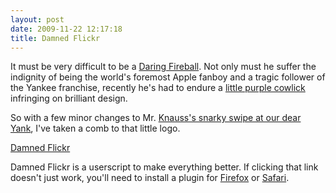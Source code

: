 ```yaml
---
layout: post
date: 2009-11-22 12:17:18
title: Damned Flickr
---
```


It must be very difficult to be a [Daring Fireball][]. Not only must he
suffer the indignity of being the world's foremost Apple fanboy and a
tragic follower of the Yankee franchise, recently he's had to endure a
[little purple cowlick][] infringing on brilliant design.

So with a few minor changes to Mr. [Knauss's snarky swipe at our dear
Yank][], I've taken a comb to that little logo.

[Damned Flickr][]

Damned Flickr is a userscript to make everything better. If clicking
that link doesn't just work, you'll need to install a plugin for
[Firefox][] or [Safari][].

  [Daring Fireball]: http://daringfireball.com "John Gruber"
  [little purple cowlick]: http://twitter.com/gruber/status/5828997700
    "from Yahoo!?"
  [Knauss's snarky swipe at our dear Yank]: http://www.eod.com/blog/2009/10/damned-fireball/
    "Damned Fireball"
  [Damned Flickr]: http://josephholsten.com/files/damnedflickr/damnedflickr.user.js
  [Firefox]: https://addons.mozilla.org/en-US/firefox/addon/748
    "Grease Monkey"
  [Safari]: http://8-p.info/greasekit/ "GreaseKit"
